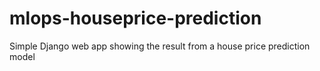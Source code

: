 # mlops-houseprice-prediction
Simple Django web app showing the result from a house price prediction model
